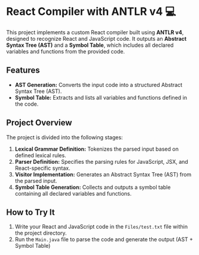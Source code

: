 # React Compiler with ANTLR v4 💻

This project implements a custom React compiler built using **ANTLR v4**, designed to recognize React and JavaScript code. It outputs an **Abstract Syntax Tree (AST)** and a **Symbol Table**, which includes all declared variables and functions from the provided code.

## Features
- **AST Generation:** Converts the input code into a structured Abstract Syntax Tree (AST).
- **Symbol Table:** Extracts and lists all variables and functions defined in the code.
  
## Project Overview

The project is divided into the following stages:

1. **Lexical Grammar Definition:** Tokenizes the parsed input based on defined lexical rules.
2. **Parser Definition:** Specifies the parsing rules for JavaScript, JSX, and React-specific syntax.
3. **Visitor Implementation:** Generates an Abstract Syntax Tree (AST) from the parsed input.
4. **Symbol Table Generation:** Collects and outputs a symbol table containing all declared variables and functions.

## How to Try It

1. Write your React and JavaScript code in the `Files/test.txt` file within the project directory.
2. Run the `Main.java` file to parse the code and generate the output (AST + Symbol Table)
